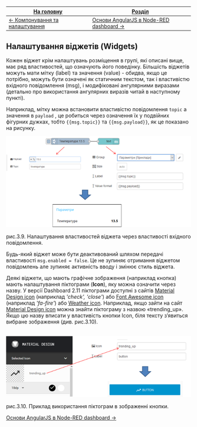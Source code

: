 | [На головну](../)                                  | [Розділ](README.md)                                      |
| -------------------------------------------------- | -------------------------------------------------------- |
| [<- Компонування та налаштування](Компонування.md) | [Основи AngularJS в Node-RED dashboard ->](AngularJS.md) |

## Налаштування віджетів (Widgets)

Кожен віджет крім налаштувань розміщення в групі, які описані вище, має ряд властивостей, що означують його поведінку. Більшість віджетів можуть мати мітку (label) та значення (value) - обидва, якщо це потрібно, можуть бути означені як статичним текстом, так і властивістю вхідного повідомлення (msg), і модифіковані ангулярними виразами (детально про використання ангулярних виразів читай в наступному пункті).  

Наприклад, мітку можна встановити властивістю повідомлення `topic` а значення в `payload` , це робиться через означення їх у подвійних фігурних дужках, тобто `{{msg.topic}}` та `{{msg.payload}}`, як це показано на рисунку.

![img](media/3_9.png)

рис.3.9. Налаштування властивостей віджета через властивості вхідного повідомлення.

Будь-який віджет може бути деактивований шляхом передачі властивості `msg.enabled = false`. Це не зупиняє отримання віджетом повідомлень але зупиняє активність вводу і змінює стиль віджета.

Деякі віджети, що мають графічне зображення (наприклад кнопка) мають налаштування піктограми (**Icon**), яку можна означити через назву. У версії Dashboard 2.11 піктограми доступні з сайтів [Material Design icon](https://design.google.com/icons/) (наприклад *'check', 'close'*)  або [Font Awesome icon](https://fontawesome.com/v4.7.0/icons/)  (наприклад *'fa-fire'*) або [Weather icon](https://github.com/Paul-Reed/weather-icons-lite/blob/master/css/weather-icons-lite.css). Наприклад, якщо зайти на сайт [Material Design icon](https://design.google.com/icons/) можна знайти піктограму з назвою «trending_up». Якщо цю назву вписати у властивість кнопки Icon, біля тексту з’явиться вибране зображення (див. рис.3.10). 

​      ![img](media/3_10.png)

 рис.3.10. Приклад використання піктограм в зображенні кнопки. 

[Основи AngularJS в Node-RED dashboard ->](AngularJS.md)